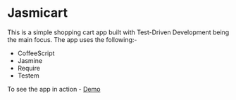 # Jasmicart

This is a simple shopping cart app built with Test-Driven Development being the main focus. The app uses the following:-

* CoffeeScript 
* Jasmine 
* Require
* Testem

To see the app in action - <a href="http://fletcher890.github.io/jasmicart/" target="_blank" title="Jasmicart Demo">Demo</a>